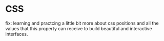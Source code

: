 # CSS
fix: learning and practcing a little bit more about css positions and all the values that this property can receive to build beautiful and interactive interfaces.

